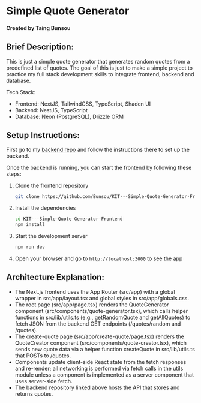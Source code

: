 # Simple Quote Generator

#### Created by Taing Bunsou

## Brief Description:

This is just a simple quote generator that generates random quotes from a predefined list of quotes. The goal of this is just to make a simple project to practice my full stack development skills to integrate frontend, backend and database.

Tech Stack:

- Frontend: NextJS, TailwindCSS, TypeScript, Shadcn UI
- Backend: NestJS, TypeScript
- Database: Neon (PostgreSQL), Drizzle ORM

## Setup Instructions:

First go to my [backend repo](https://github.com/Bunsou/KIT---Simple-Quote-Generator-Backend.git) and follow the instructions there to set up the backend.

Once the backend is running, you can start the frontend by following these steps:

1. Clone the frontend repository
   ```bash
   git clone https://github.com/Bunsou/KIT---Simple-Quote-Generator-Frontend.git
   ```
2. Install the dependencies
   ```bash
   cd KIT---Simple-Quote-Generator-Frontend
   npm install
   ```
3. Start the development server
   ```bash
   npm run dev
   ```
4. Open your browser and go to `http://localhost:3000` to see the app

## Architecture Explanation:

- The Next.js frontend uses the App Router (src/app) with a global wrapper in src/app/layout.tsx and global styles in src/app/globals.css.
- The root page (src/app/page.tsx) renders the QuoteGenerator component (src/components/quote-generator.tsx), which calls helper functions in src/lib/utils.ts (e.g., getRandomQuote and getAllQuotes) to fetch JSON from the backend GET endpoints (/quotes/random and /quotes).
- The create-quote page (src/app/create-quote/page.tsx) renders the QuoteCreator component (src/components/quote-creator.tsx), which sends new quote data via a helper function createQuote in src/lib/utils.ts that POSTs to /quotes.
- Components update client-side React state from the fetch responses and re-render; all networking is performed via fetch calls in the utils module unless a component is implemented as a server component that uses server-side fetch.
- The backend repository linked above hosts the API that stores and returns quotes.
